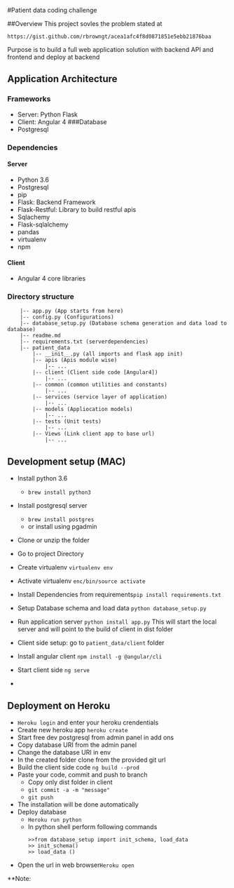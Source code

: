 #Patient data coding challenge

##Overview
This project sovles the problem stated at 
```
https://gist.github.com/rbrowngt/acea1afc4f8d0871851e5ebb21876baa
```
Purpose is to build a full web application solution with backend API and frontend and deploy at backend

## Application Architecture

### Frameworks
- Server: Python Flask
- Client: Angular 4
###Database
- Postgresql
### Dependencies
#### Server
- Python 3.6
- Postgresql
- pip
- Flask: Backend Framework
- Flask-Restful: Library to build restful apis
- Sqlachemy
- Flask-sqlalchemy
- pandas
- virtualenv
- npm
#### Client
- Angular 4 core libraries

### Directory structure
```
    |-- app.py (App starts from here)
    |-- config.py (Configurations)
    |-- database_setup.py (Database schema generation and data load to database)
    |-- readme.md
    |-- requirements.txt (serverdependencies)
    |-- patient_data
        |-- __init__.py (all imports and flask app init)
        |-- apis (Apis module wise)
            |-- ...
        |-- client (Client side code [Angular4])
            |-- ...
        |-- common (common utilities and constants)
            |-- ...
        |-- services (service layer of application)
            |-- ...
        |-- models (Appliocation models)
            |-- ...
        |-- tests (Unit tests)
            |-- ...
        |-- Views (Link client app to base url)
            |-- ...
```
## Development setup (MAC)
- Install python 3.6
    -  ```brew install python3```
- Install postgresql server
    -  ```brew install postgres```
    - or install using pgadmin

- Clone or unzip the folder
- Go to project Directory 
- Create virtualenv ```virtualenv env```
- Activate virtualenv ```enc/bin/source activate ```
- Install Dependencies from requirements```pip install requirements.txt```
- Setup Database schema and load data ```python database_setup.py ```
- Run application server ```python install app.py```
    This will start the local server and will point to the build of client in dist folder
- Client side setup: go to ```patient_data/client``` folder
- Install angular client ```npm install -g @angular/cli```
- Start client side ```ng serve```
-
## Deployment on Heroku
- ```Heroku login``` and enter your heroku crendentials
- Create new heroku app ```heroku create```
- Start free dev postgresql from admin panel in add ons
- Copy database URI from the admin panel
- Change the database URI in env
- In the created folder clone from the provided git url
- Build the client side code ```ng build --prod```
- Paste your code, commit and push to branch 
    - Copy only dist folder in client
    - ```git commit -a -m "message"```
    - ```git push```
- The installation will be done automatically
- Deploy database
    - ```Heroku run python```
    - In python shell perform following commands
        ```
        >>from database_setup import init_schema, load_data
        >> init_schema()
        >> load_data ()
        ```
- Open the url in web browser```Heroku open```

**Note:
